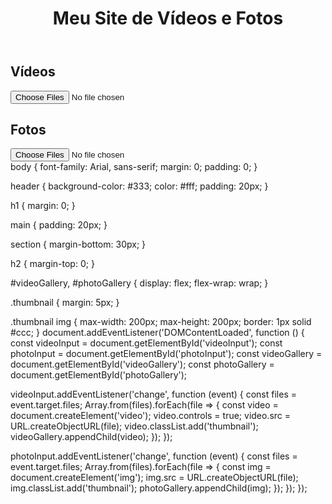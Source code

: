 <!DOCTYPE html>
<html lang="en">
<head>
  <meta charset="UTF-8">
  <meta name="viewport" content="width=device-width, initial-scale=1.0">
  <title>Meu Site de Vídeos e Fotos</title>
  <link rel="stylesheet" href="styles.css">
</head>
<body>
  <header>
    <h1>Meu Site de Vídeos e Fotos</h1>
  </header>
  <main>
    <section id="videoSection">
      <h2>Vídeos</h2>
      <div id="videoGallery"></div>
      <input type="file" accept="video/*" id="videoInput" multiple>
    </section>
    <section id="photoSection">
      <h2>Fotos</h2>
      <div id="photoGallery"></div>
      <input type="file" accept="image/*" id="photoInput" multiple>
    </section>
  </main>
  <script src="script.js"></script>
</body>
</html>
body {
  font-family: Arial, sans-serif;
  margin: 0;
  padding: 0;
}

header {
  background-color: #333;
  color: #fff;
  padding: 20px;
}

h1 {
  margin: 0;
}

main {
  padding: 20px;
}

section {
  margin-bottom: 30px;
}

h2 {
  margin-top: 0;
}

#videoGallery,
#photoGallery {
  display: flex;
  flex-wrap: wrap;
}

.thumbnail {
  margin: 5px;
}

.thumbnail img {
  max-width: 200px;
  max-height: 200px;
  border: 1px solid #ccc;
}
document.addEventListener('DOMContentLoaded', function () {
  const videoInput = document.getElementById('videoInput');
  const photoInput = document.getElementById('photoInput');
  const videoGallery = document.getElementById('videoGallery');
  const photoGallery = document.getElementById('photoGallery');

  videoInput.addEventListener('change', function (event) {
    const files = event.target.files;
    Array.from(files).forEach(file => {
      const video = document.createElement('video');
      video.controls = true;
      video.src = URL.createObjectURL(file);
      video.classList.add('thumbnail');
      videoGallery.appendChild(video);
    });
  });

  photoInput.addEventListener('change', function (event) {
    const files = event.target.files;
    Array.from(files).forEach(file => {
      const img = document.createElement('img');
      img.src = URL.createObjectURL(file);
      img.classList.add('thumbnail');
      photoGallery.appendChild(img);
    });
  });
});
